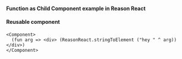 #### Function as Child Component example in Reason React

#### Reusable component
```
<Component>
  (fun arg => <div> (ReasonReact.stringToElement ("hey " ^ arg)) </div>)
</Component>
```

